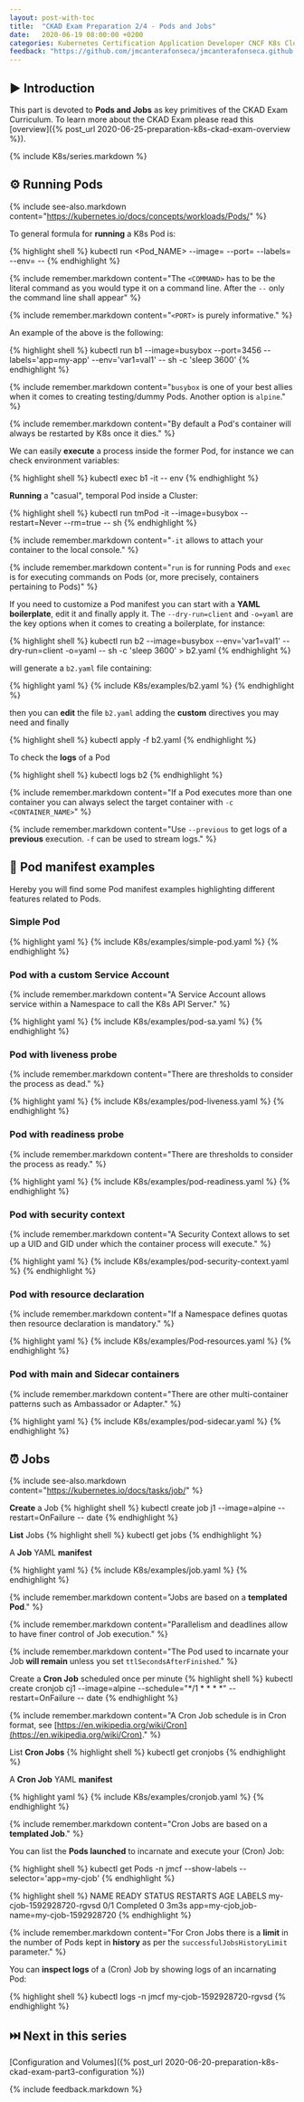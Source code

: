 ```yaml
---
layout: post-with-toc
title:  "CKAD Exam Preparation 2/4 - Pods and Jobs"
date:   2020-06-19 08:00:00 +0200
categories: Kubernetes Certification Application Developer CNCF K8s Cloud Native Computing CKAD Linux Foundation Pods
feedback: "https://github.com/jmcanterafonseca/jmcanterafonseca.github.io/issues/2"
---
```


## ▶️ Introduction

This part is devoted to **Pods and Jobs** as key primitives of the CKAD Exam Curriculum. To learn more about the CKAD Exam please read this [overview]({% post_url 2020-06-25-preparation-k8s-ckad-exam-overview %}).

{% include K8s/series.markdown %}

## ⚙️ Running Pods

{% include see-also.markdown content="https://kubernetes.io/docs/concepts/workloads/Pods/" %}

To general formula for **running** a K8s Pod is:

{% highlight shell %}
kubectl run <Pod_NAME> --image=<IMAGE> --port=<PORT> --labels=<LABELS> --env=<ENV> -- <COMMAND>
{% endhighlight %}

{% include remember.markdown content="The `<COMMAND>` has to be the literal command as you would type it on a command line. After the `--` only the command line shall appear" %} 

{% include remember.markdown content="`<PORT>` is purely informative." %} 

An example of the above is the following: 

{% highlight shell %}
kubectl run b1 --image=busybox --port=3456 --labels='app=my-app' --env='var1=val1' -- sh -c 'sleep 3600'
{% endhighlight %}

{% include remember.markdown content="`busybox` is one of your best allies when it comes to creating testing/dummy Pods. Another option is `alpine`." %} 

{% include remember.markdown content="By default a Pod's container will always be restarted by K8s once it dies." %} 

We can easily **execute** a process inside the former Pod, for instance we can check environment variables:

{% highlight shell %}
kubectl exec b1 -it -- env
{% endhighlight %}

**Running** a "casual", temporal Pod inside a Cluster:

{% highlight shell %}
kubectl run tmPod -it --image=busybox --restart=Never --rm=true -- sh
{% endhighlight %}

{% include remember.markdown content="`-it` allows to attach your container to the local console." %} 

{% include remember.markdown content="`run` is for running Pods and `exec` is for executing commands on Pods (or, more precisely, containers pertaining to Pods)" %} 

If you need to customize a Pod manifest you can start with a **YAML boilerplate**, edit it and finally apply it.
The `--dry-run=client` and `-o=yaml` are the key options when it comes to creating a boilerplate, for instance:

{% highlight shell %}
kubectl run b2 --image=busybox --env='var1=val1' --dry-run=client -o=yaml -- sh -c 'sleep 3600' > b2.yaml
{% endhighlight %}

will generate a `b2.yaml` file containing:

{% highlight yaml %}
{% include K8s/examples/b2.yaml %}
{% endhighlight %}

then you can **edit** the file `b2.yaml` adding the **custom** directives you may need and finally 

{% highlight shell %}
kubectl apply -f b2.yaml
{% endhighlight %} 

To check the **logs** of a Pod 

{% highlight shell %}
kubectl logs b2 
{% endhighlight %}

{% include remember.markdown content="If a Pod executes more than one container you can always select the target container with `-c <CONTAINER_NAME>`" %} 

{% include remember.markdown content="Use `--previous` to get logs of a **previous** execution. `-f` can be used to stream logs." %} 

## 🧰 Pod manifest examples

Hereby you will find some Pod manifest examples highlighting different features related to Pods. 

### Simple Pod

{% highlight yaml %}
{% include K8s/examples/simple-pod.yaml %}
{% endhighlight %}

### Pod with a custom Service Account

{% include remember.markdown content="A Service Account allows service within a Namespace to call the K8s API Server." %} 

{% highlight yaml %}
{% include K8s/examples/pod-sa.yaml %}
{% endhighlight %}

### Pod with liveness probe

{% include remember.markdown content="There are thresholds to consider the process as dead." %} 

{% highlight yaml %}
{% include K8s/examples/pod-liveness.yaml %}
{% endhighlight %}

### Pod with readiness probe

{% include remember.markdown content="There are thresholds to consider the process as ready." %} 

{% highlight yaml %}
{% include K8s/examples/pod-readiness.yaml %}
{% endhighlight %}

### Pod with security context

{% include remember.markdown content="A Security Context allows to set up a UID and GID under which the container process will execute." %} 

{% highlight yaml %}
{% include K8s/examples/pod-security-context.yaml %}
{% endhighlight %}

### Pod with resource declaration

{% include remember.markdown content="If a Namespace defines quotas then resource declaration is mandatory." %}

{% highlight yaml %}
{% include K8s/examples/Pod-resources.yaml %}
{% endhighlight %}

### Pod with main and Sidecar containers

{% include remember.markdown content="There are other multi-container patterns such as Ambassador or Adapter." %}

{% highlight yaml %}
{% include K8s/examples/pod-sidecar.yaml %}
{% endhighlight %}

## ⏰ Jobs

{% include see-also.markdown content="https://kubernetes.io/docs/tasks/job/" %}

**Create** a Job
{% highlight shell %}
kubectl create job j1 --image=alpine --restart=OnFailure -- date
{% endhighlight %}

**List** Jobs
{% highlight shell %}
kubectl get jobs
{% endhighlight %}

A **Job** YAML **manifest**

{% highlight yaml %}
{% include K8s/examples/job.yaml %}
{% endhighlight %}

{% include remember.markdown content="Jobs are based on a **templated Pod**." %}

{% include remember.markdown content="Parallelism and deadlines allow to have finer control of Job execution." %}

{% include remember.markdown content="The Pod used to incarnate your Job **will remain** unless you set `ttlSecondsAfterFinished`." %} 

Create a **Cron Job** scheduled once per minute
{% highlight shell %}
kubectl create cronjob cj1 --image=alpine --schedule="*/1 * * * *" --restart=OnFailure  -- date
{% endhighlight %}

{% include remember.markdown content="A Cron Job schedule is in Cron format, see [https://en.wikipedia.org/wiki/Cron](https://en.wikipedia.org/wiki/Cron)." %}

List **Cron Jobs**
{% highlight shell %}
kubectl get cronjobs
{% endhighlight %}

A **Cron Job** YAML **manifest**

{% highlight yaml %}
{% include K8s/examples/cronjob.yaml %}
{% endhighlight %}

{% include remember.markdown content="Cron Jobs are based on a **templated Job**." %}

You can list the **Pods launched** to incarnate and execute your (Cron) Job:

{% highlight shell %}
kubectl get Pods -n jmcf --show-labels --selector='app=my-cjob'
{% endhighlight %}

{% highlight shell %}
NAME                       READY   STATUS              RESTARTS   AGE    LABELS
my-cjob-1592928720-rgvsd   0/1     Completed           0          3m3s   app=my-cjob,job-name=my-cjob-1592928720
{% endhighlight %}

{% include remember.markdown content="For Cron Jobs there is a **limit** in the number of Pods kept in **history** as per the `successfulJobsHistoryLimit` parameter." %}

You can **inspect logs** of a (Cron) Job by showing logs of an incarnating Pod:

{% highlight shell %}
kubectl logs -n jmcf my-cjob-1592928720-rgvsd
{% endhighlight %}

## ⏭️ Next in this series

[Configuration and Volumes]({% post_url 2020-06-20-preparation-k8s-ckad-exam-part3-configuration %})

{% include feedback.markdown %}